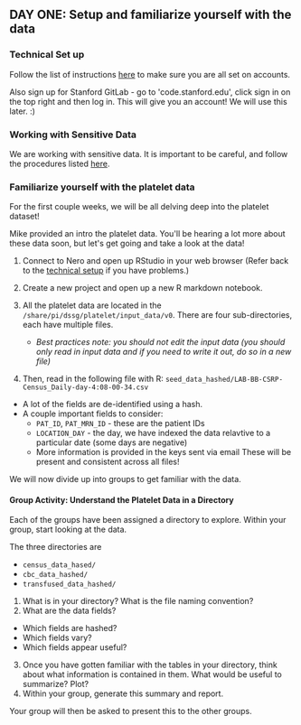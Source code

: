 
## DAY ONE: Setup and familiarize yourself with the data

### Technical Set up
Follow the list of instructions [here](../../resources/technical_setup.md) to make sure you are all set on accounts. 

Also sign up for Stanford GitLab - go to 'code.stanford.edu', click sign in on the top right and then log in. This will give you an account! We will use this later. :)

### Working with Sensitive Data
We are working with sensitive data. It is important to be careful, and follow the procedures listed [here](../../resources/high_risk_data.md). 

### Familiarize yourself with the platelet data

For the first couple weeks, we will be all delving deep into the platelet dataset!

Mike provided an intro the platelet data. You'll be hearing a lot more about these data soon, but let's get going and take a look at the data!

1. Connect to Nero and open up RStudio in your web browser (Refer back to the [technical setup](../../resources/technical_setup.md) if you have problems.)

2. Create a new project and open up a new R markdown notebook.

3. All the platelet data are located in the `/share/pi/dssg/platelet/input_data/v0`. There are four sub-directories, each have multiple files. 
   -   *Best practices note: you should not edit the input data (you should only read in input data and if you need to write it out, do so in a new file)*

4. Then, read in the following file with R:
 `seed_data_hashed/LAB-BB-CSRP-Census_Daily-day-4:08-00-34.csv`
  + A lot of the fields are de-identified using a hash.
  + A couple important fields to consider:
      * `PAT_ID`, `PAT_MRN_ID` - these are the patient IDs
      * `LOCATION_DAY` - the day, we have indexed the data relavtive to a particular date (some days are negative)
      * More information is provided in the keys sent via email
  These will be present and consistent across all files!

We will now divide up into groups to get familiar with the data.

#### Group Activity: Understand the Platelet Data in a Directory
Each of the groups have been assigned a directory to explore. Within your group, start looking at the data.

The three directories are
  * `census_data_hased/`
  * `cbc_data_hashed/`
  * `transfused_data_hashed/`

1. What is in your directory? What is the file naming convention?
2. What are the data fields? 
  * Which fields are hashed? 
  * Which fields vary?
  * Which fields appear useful?
3. Once you have gotten familiar with the tables in your directory, think about what information is contained in them. What would be useful to summarize? Plot?
4. Within your group, generate this summary and report.

Your group will then be asked to present this to the other groups. 
